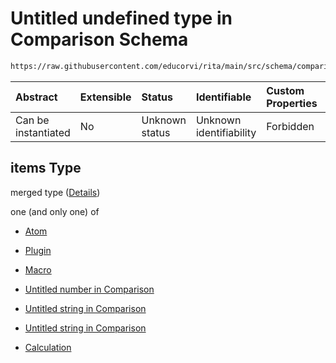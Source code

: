 # Untitled undefined type in Comparison Schema

```txt
https://raw.githubusercontent.com/educorvi/rita/main/src/schema/comparison.json#/properties/arguments/items
```



| Abstract            | Extensible | Status         | Identifiable            | Custom Properties | Additional Properties | Access Restrictions | Defined In                                                                   |
| :------------------ | :--------- | :------------- | :---------------------- | :---------------- | :-------------------- | :------------------ | :--------------------------------------------------------------------------- |
| Can be instantiated | No         | Unknown status | Unknown identifiability | Forbidden         | Allowed               | none                | [comparison.json\*](../../src/schema/comparison.json "open original schema") |

## items Type

merged type ([Details](comparison-properties-arguments-items.md))

one (and only one) of

*   [Atom](atom.md "check type definition")

*   [Plugin](plugin.md "check type definition")

*   [Macro](macro.md "check type definition")

*   [Untitled number in Comparison](comparison-properties-arguments-items-oneof-3.md "check type definition")

*   [Untitled string in Comparison](comparison-properties-arguments-items-oneof-4.md "check type definition")

*   [Untitled string in Comparison](comparison-properties-arguments-items-oneof-5.md "check type definition")

*   [Calculation](calculation.md "check type definition")
